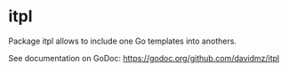 # itpl

Package itpl allows to include one Go templates into anothers.

See documentation on GoDoc: https://godoc.org/github.com/davidmz/itpl
